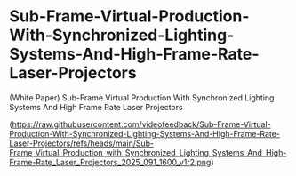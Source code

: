 # Sub-Frame-Virtual-Production-With-Synchronized-Lighting-Systems-And-High-Frame-Rate-Laser-Projectors

(White Paper) Sub-Frame Virtual Production With Synchronized Lighting Systems And High Frame Rate Laser Projectors

(https://raw.githubusercontent.com/videofeedback/Sub-Frame-Virtual-Production-With-Synchronized-Lighting-Systems-And-High-Frame-Rate-Laser-Projectors/refs/heads/main/Sub-Frame_Virtual_Production_with_Synchronized_Lighting_Systems_And_High-Frame-Rate_Laser_Projectors_2025_091_1600_v1r2.png)
